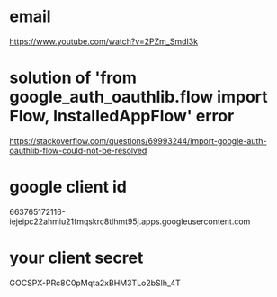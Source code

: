 # email
https://www.youtube.com/watch?v=2PZm_SmdI3k

# solution of 'from google_auth_oauthlib.flow import Flow, InstalledAppFlow' error
https://stackoverflow.com/questions/69993244/import-google-auth-oauthlib-flow-could-not-be-resolved

# google client id
663765172116-iejeipc22ahmiu21fmqskrc8tlhmt95j.apps.googleusercontent.com

# your client secret
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

    